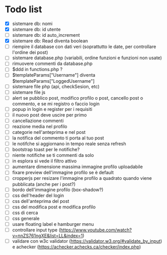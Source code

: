 # Todo list

- [x] sistemare db: nomi
- [x] sistemare db: id utente
- [ ] sistemare db: id auto_increment
- [x] sistemare db: Read diventa boolean
- [ ] riempire il database con dati veri (soprattutto le date, per controllare l'ordine dei post)
- [ ] sistemare database.php (variabili, ordine funzioni e funzioni non usate)
- [ ] rimuovere commenti da database.php
- [ ] $ddd in functions.php ?
- [ ] $templateParams["Username"] diventa $templateParams["LoggedUsername"]
- [ ] sistemare file php (api, checkSesion, etc)
- [ ] sistemare file js
- [ ] alert se pubblico post, modifico profilo o post, cancello post o commento, e se mi registro o faccio login
- [ ] popup in login e register per i requisiti
- [ ] il nuovo post deve uscire per primo
- [ ] cancellazione commenti
- [ ] reazione media nel profilo
- [ ] categorie nell'anteprima e nel post
- [ ] la notifica del commento ti porta al tuo post
- [ ] le notifche si aggiornano in tempo reale senza refresh
- [ ] bootstrap toast per le notifiche?
- [ ] niente notifiche se ti commenti da solo
- [ ] in esplora si vede il filtro attivo
- [ ] aumentare dimensione massima immagine profilo uploadabile
- [ ] fixare preview dell'immagine profilo se è default
- [ ] cropperjs per resizare l'immagine profilo a quadrato quando viene pubblicata (anche per i post?)
- [ ] bordo dell'immagine profilo (box-shadow?)
- [ ] css dell'header del login
- [ ] css dell'anteprima del post
- [ ] css del modifica post e modifica profilo
- [ ] css di cerca
- [ ] css generale
- [ ] usare floating label e hamburger menu
- [ ] controllare input type (<https://www.youtube.com/watch?v=nnZS761ngXE&list=LL&index=1>)
- [ ] validare con w3c validator (<https://validator.w3.org/#validate_by_input>) e achecker (<https://achecker.achecks.ca/checker/index.php>)
